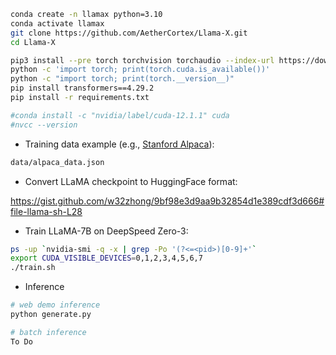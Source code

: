 ```bash
conda create -n llamax python=3.10
conda activate llamax
git clone https://github.com/AetherCortex/Llama-X.git
cd Llama-X

pip3 install --pre torch torchvision torchaudio --index-url https://download.pytorch.org/whl/nightly/cu121
python -c 'import torch; print(torch.cuda.is_available())'
python -c "import torch; print(torch.__version__)"
pip install transformers==4.29.2
pip install -r requirements.txt

#conda install -c "nvidia/label/cuda-12.1.1" cuda 
#nvcc --version
```

- Training data example (e.g., [Stanford Alpaca](https://github.com/tatsu-lab/stanford_alpaca/blob/main/alpaca_data.json)):
```bash
data/alpaca_data.json
```

- Convert LLaMA checkpoint to HuggingFace format:

https://gist.github.com/w32zhong/9bf98e3d9aa9b32854d1e389cdf3d666#file-llama-sh-L28

- Train LLaMA-7B on DeepSpeed Zero-3:
```bash
ps -up `nvidia-smi -q -x | grep -Po '(?<=<pid>)[0-9]+'`
export CUDA_VISIBLE_DEVICES=0,1,2,3,4,5,6,7
./train.sh
```

- Inference
```bash
# web demo inference
python generate.py

# batch inference
To Do
```
